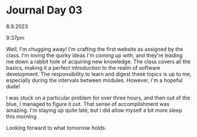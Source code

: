 # Journal Day 03

8.9.2023

9:37pm

Well, I'm chugging away! I'm crafting the first website as assigned by the class. I'm loving the quirky ideas I'm coming up with, and they're leading me down a rabbit hole of acquiring new knowledge. The class covers all the basics, making it a perfect introduction to the realm of software development. The responsibility to learn and digest these topics is up to me, especially during the intervals between modules. However, I'm a hopeful dude!

I was stuck on a particular problem for over three hours, and then out of the blue, I managed to figure it out. That sense of accomplishment was amazing. I'm staying up quite late, but I did allow myself a bit more sleep this morning.

Looking forward to what tomorrow holds.
